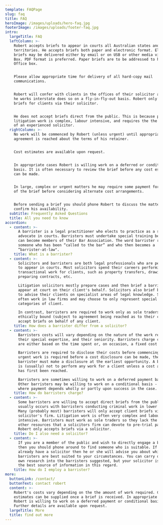 ```yaml
---
template: FAQPage
slug: faq
title: FAQ
heroImage: /images/uploads/hero-faq.jpg
footerImage: /images/uploads/footer-faq.jpg
intro:
  largeTitle: FAQ
  leftColumn: >-
    Robert accepts briefs to appear in courts all Australian states and
    territories. He accepts briefs both paper and electronic format. Electronic
    briefs may be delivered either by email or on USB or other media via his PO
    Box. PDF format is preferred. Paper briefs are to be addressed to his Post
    Office box. 


    Please allow appropriate time for delivery of all hard-copy mail
    communications.  


    Robert will confer with clients in the offices of their solicitor and when
    he works interstate does so on a fly-in-fly-out basis. Robert only accepts
    briefs for clients via their solicitor. 


    He does not accept briefs direct from the public. This is because pre-trial
    litigation work is complex, labour intensive, and requires the the attention
    of an experienced solicitor.
  rightColumn: >-
    No work will be commenced by Robert (unless urgent) until appropriate
    agreement is reached about the terms of his retainer. 


    Cost estimates are available upon request.  


    In appropriate cases Robert is willing work on a deferred or conditional
    basis. It is often necessary to review the brief before any cost estimate
    can be made. 


    In large, complex or urgent matters he may require some payment for perusal
    of the brief before considering alternate cost arrangements. 


    Before sending a brief you should phone Robert to discuss the matter and
    confirm his availability.
  subtitle: Frequently Asked Questions
  title: All you need to know
accordion:
  - content: >-
      A barrister is a legal practitioner who elects to practice as a specialist
      advocate in courts. Barristers must undertake special training before they
      can become members of their Bar Association. The word barrister refers to
      someone who has been “called to the bar” and who then becomes a
      “barrister-at-law".
    title: What is a barrister?
  - content: >-
      Solicitors and barristers are both legal professionals who are permitted
      to appear in courts. Most solicitors spend their careers performing
      transactional work for clients, such as property transfers, drawing wills,
      preparing contracts, etc.

      Litigation solicitors mostly prepare cases and then brief a barrister to
      appear at court on their client's behalf. Solicitors also brief barristers
      to advise their clients on specialist areas of legal knowledge. Solicitors
      often work in law firms and may choose to only represent special
      categories of client.

      In contrast, barristers are required to work only as sole traders and are
      ethically bound (subject to agreement being reached as to their costs) to
      accept briefs on behalf of any client.
    title: How does a barrister differ from a solicitor?
  - content: >-
      Barristers costs will vary depending on the nature of the work required,
      their special expertise, and their seniority. Barristers charge costs that
      are either based on the time spent or, on occasion, a fixed cost on brief.

      Barristers are required to disclose their costs before commencing work. If
      urgent work is required before a cost disclosure can be made, then the
      barrister must make a disclosure at the earliest opportunity. A barrister
      is (usually) not to perform any work for a client unless a cost agreement
      has first been reached.

      Barristers are sometimes willing to work on a deferred payment basis.
      Other barristers may be willing to work on a conditional basis - that is -
      where payment depends wholly or partly upon success in the case.
    title: How do barristers charge?
  - content: >-
      Some barristers are willing to accept direct briefs from the public. This
      usually occurs with barristers conducting criminal work in lower courts.
      Many (probably most) barristers will only accept client briefs via a
      solicitor's firm. Litigation work is often very complex and labour
      intensive. Barristers must work as sole traders so they lack the human and
      other resources that a solicitors firm can devote to pre-trial paperwork.
      Robert only accepts briefs via a solicitor.
    title: Do I also need a solicitor?
  - content: >-
      If you are a member of the public and wish to directly engage a barrister
      then you should phone around to find someone who is suitable. If you
      already have a solicitor then he or she will advise you about which
      barristers are best suited to your circumstances. You can carry out your
      own research into the barristers suggested, but your solicitor is often
      the best source of information in this regard.
    title: How do I employ a barrister?
more:
  buttonLink: /contact/
  buttonText: contact robert
  content: >-
    Robert's costs vary depending on the the amount of work required. Cost
    estimates can be supplied once a brief is received. In appropriate cases
    Robert is willing to work on a deferred payment or conditional basis.
    Further details are available upon request.
  largeTitle: More
  title: find out more
---
```


